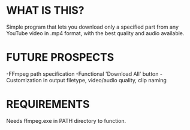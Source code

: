 # WHAT IS THIS?
Simple program that lets you download only a specified part from any YouTube video in .mp4 format, with the best quality and audio available.

# FUTURE PROSPECTS

-FFmpeg path specification
-Functional 'Download All' button
-Customization in output filetype, video/audio quality, clip naming

# REQUIREMENTS

Needs ffmpeg.exe in PATH directory to function.
